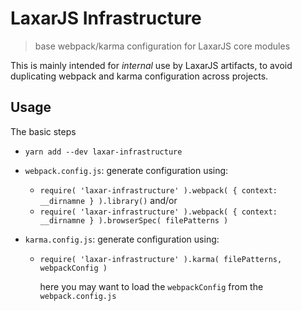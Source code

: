# LaxarJS Infrastructure

> base webpack/karma configuration for LaxarJS core modules

This is mainly intended for _internal_ use by LaxarJS artifacts, to avoid duplicating webpack and karma configuration across projects.

## Usage

The basic steps

- `yarn add --dev laxar-infrastructure`


- `webpack.config.js`: generate configuration using:

  + `require( 'laxar-infrastructure' ).webpack( { context: __dirnamne } ).library()` and/or
  + `require( 'laxar-infrastructure' ).webpack( { context: __dirnamne } ).browserSpec( filePatterns )`


- `karma.config.js`: generate configuration using:

  + `require( 'laxar-infrastructure' ).karma( filePatterns, webpackConfig )`

    here you may want to load the `webpackConfig` from the `webpack.config.js`
